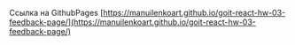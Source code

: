 Ссылка на GithubPages
[https://manuilenkoart.github.io/goit-react-hw-03-feedback-page/](https://manuilenkoart.github.io/goit-react-hw-03-feedback-page/)
